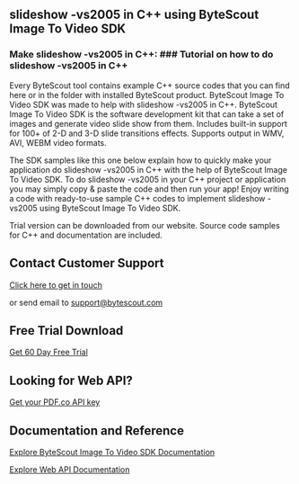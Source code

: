 ## slideshow -vs2005 in C++ using ByteScout Image To Video SDK

### Make slideshow -vs2005 in C++: ### Tutorial on how to do slideshow -vs2005 in C++

Every ByteScout tool contains example C++ source codes that you can find here or in the folder with installed ByteScout product. ByteScout Image To Video SDK was made to help with slideshow -vs2005 in C++. ByteScout Image To Video SDK is the software development kit that can take a set of images and generate video slide show from them. Includes built-in support for 100+ of 2-D and 3-D slide transitions effects. Supports output in WMV, AVI, WEBM video formats.

The SDK samples like this one below explain how to quickly make your application do slideshow -vs2005 in C++ with the help of ByteScout Image To Video SDK. To do slideshow -vs2005 in your C++ project or application you may simply copy & paste the code and then run your app! Enjoy writing a code with ready-to-use sample C++ codes to implement slideshow -vs2005 using ByteScout Image To Video SDK.

Trial version can be downloaded from our website. Source code samples for C++ and documentation are included.

## Contact Customer Support

[Click here to get in touch](https://bytescout.zendesk.com/hc/en-us/requests/new?subject=ByteScout%20Image%20To%20Video%20SDK%20Question)

or send email to [support@bytescout.com](mailto:support@bytescout.com?subject=ByteScout%20Image%20To%20Video%20SDK%20Question) 

## Free Trial Download

[Get 60 Day Free Trial](https://bytescout.com/download/web-installer?utm_source=github-readme)

## Looking for Web API? 

[Get your PDF.co API key](https://pdf.co/documentation/api?utm_source=github-readme)

## Documentation and Reference

[Explore ByteScout Image To Video SDK Documentation](https://bytescout.com/documentation/index.html?utm_source=github-readme)

[Explore Web API Documentation](https://pdf.co/documentation/api?utm_source=github-readme)